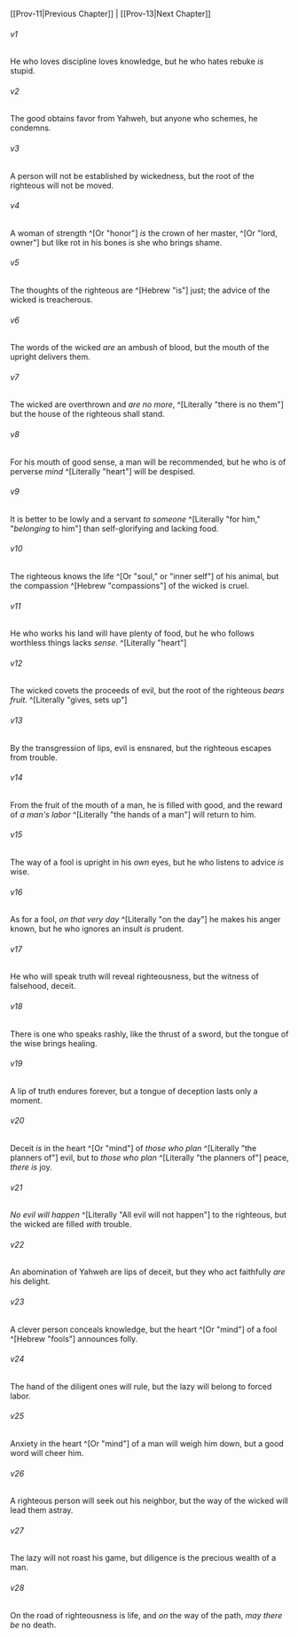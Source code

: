 ﻿---
aliases:
  - Proverbs 12
---

[[Prov-11|Previous Chapter]] | [[Prov-13|Next Chapter]]

###### v1
He who loves discipline loves knowledge,
but he who hates rebuke _is_ stupid.

###### v2
The good obtains favor from Yahweh,
but anyone who schemes, he condemns.

###### v3
A person will not be established by wickedness,
but the root of the righteous will not be moved.

###### v4
A woman of strength ^[Or "honor"] _is_ the crown of her master, ^[Or "lord, owner"]
but like rot in his bones is she who brings shame.

###### v5
The thoughts of the righteous are ^[Hebrew "is"] just;
the advice of the wicked is treacherous.

###### v6
The words of the wicked _are_ an ambush of blood,
but the mouth of the upright delivers them.

###### v7
The wicked are overthrown and _are no more_, ^[Literally "there is no them"]
but the house of the righteous shall stand.

###### v8
For his mouth of good sense, a man will be recommended,
but he who is of perverse _mind_ ^[Literally "heart"] will be despised.

###### v9
It is better to be lowly and a servant _to someone_ ^[Literally "for him," "_belonging_ to him"]
than self-glorifying and lacking food.

###### v10
The righteous knows the life ^[Or "soul," or "inner self"] of his animal,
but the compassion ^[Hebrew "compassions"] of the wicked is cruel.

###### v11
He who works his land will have plenty of food,
but he who follows worthless things lacks _sense_. ^[Literally "heart"]

###### v12
The wicked covets the proceeds of evil,
but the root of the righteous _bears fruit_. ^[Literally "gives, sets up"]

###### v13
By the transgression of lips, evil is ensnared,
but the righteous escapes from trouble.

###### v14
From the fruit of the mouth of a man, he is filled with good,
and the reward of _a man's labor_ ^[Literally "the hands of a man"] will return to him.

###### v15
The way of a fool is upright in his _own_ eyes,
but he who listens to advice _is_ wise.

###### v16
As for a fool, _on that very day_ ^[Literally "on the day"] he makes his anger known,
but he who ignores an insult _is_ prudent.

###### v17
He who will speak truth will reveal righteousness,
but the witness of falsehood, deceit.

###### v18
There is one who speaks rashly, like the thrust of a sword,
but the tongue of the wise brings healing.

###### v19
A lip of truth endures forever,
but a tongue of deception lasts only a moment.

###### v20
Deceit _is_ in the heart ^[Or "mind"] of _those who plan_ ^[Literally "the planners of"] evil,
but to _those who plan_ ^[Literally "the planners of"] peace, _there is_ joy.

###### v21
_No evil will happen_ ^[Literally "All evil will not happen"] to the righteous,
but the wicked are filled _with_ trouble.

###### v22
An abomination of Yahweh are lips of deceit,
but they who act faithfully _are_ his delight.

###### v23
A clever person conceals knowledge,
but the heart ^[Or "mind"] of a fool ^[Hebrew "fools"] announces folly.

###### v24
The hand of the diligent ones will rule,
but the lazy will belong to forced labor.

###### v25
Anxiety in the heart ^[Or "mind"] of a man will weigh him down,
but a good word will cheer him.

###### v26
A righteous person will seek out his neighbor,
but the way of the wicked will lead them astray.

###### v27
The lazy will not roast his game,
but diligence is the precious wealth of a man.

###### v28
On the road of righteousness is life,
and _on_ the way of the path, _may there be_ no death.